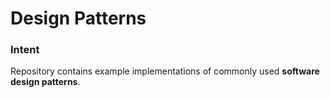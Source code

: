 # Design Patterns

### Intent
Repository contains example implementations of commonly used  **software design patterns**.
